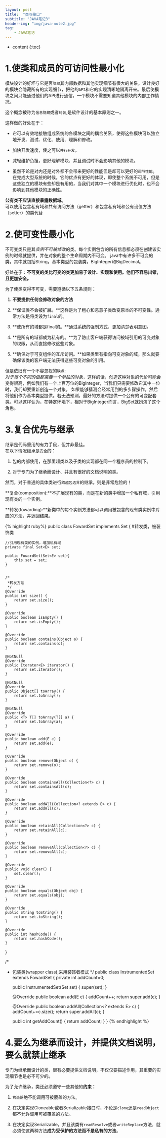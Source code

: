 ```yaml
---
layout: post
title:  "类与接口"
subtitle: "JAVA笔记3"
header-img: "img/java-note2.jpg"
tag: 
    - JAVA笔记
---
```


* content
{:toc}

1.使类和成员的可访问性最小化
==========================

模块设计的好坏与它是否`隐藏`其内部数据和其他实现细节有很大的关系。设计良好的模块会隐藏所有的实现细节，把他的`API`和它的实现清晰地隔离开来。最后使模块之间只能通过他们的API进行通信，一个模块不需要知道其他模块的内部工作情况。  

这个概念被称为`信息隐藏`或者`封装`,是软件设计的基本原则之一。  

这样做的好处在于：
* 它可以有效地接触组成系统的各模块之间的耦合关系，使得这些模块可以独立地开发、测试、优化、使用、理解和修改。  

* 加快开发速度，使之可以`并行开发`。  

* 减轻维护负担，更好理解模块，并且调试时不会影响其他的模块。

* 虽然不论是对内还是对外都不会带来更好的性能但是却可以更好的`调节性能`。在完成大型系统的时候，它的优点有更好的体现，即使整个系统不可用，但是这些独立的模块有些却是有用的，当我们对其中一个模块进行优化时，也不会影响到其他模块的正确性。

**公有类不应该直接暴露数据域。**  
可以使用包含私有域和共有访问方法（getter）和包含私有域和公有设值方法（setter）的类代替

2.使可变性最小化
===============

不可变类只是其*实例不可被修改*的类。每个实例包含的所有信息都必须在创建该实例的时候就提供，并在对象的整个生命周期内不可变。  java中有许多不可变的类，其中就包括String，基本类型的包装类，BigInteger和BigDecimal。  

好处在于：**不可变的类比可变的类更加易于设计、实现和使用。他们不容易出错，且更加安全。**  

为了使类变得不可变，需要遵循以下五条规则：  
1. **不要提供任何会修改对象的方法**

2. **保证类不会被扩展。**这样是为了粗心和恶意子类改变原本的不可变性。通常方法是将类设为`final`的。

3. **使所有的域都是final的。**通过系统的强制方式，更加清楚表明意图。

4. **是所有的域都成为私有的。**为了防止客户端获得访问被域引用的可变对象的权限，从而直接修改这些对象。

5. **确保对于可变组件的互斥访问。**如果类里有指向可变对象的域，那么就要确保该类的客户端无法获得这些可变对象的引用。

但是依旧有一个不容忽视的`缺点`:  
*对于每个不同的值都需要一个单独的对象*，这样的话，创造这种对象的代价可能会变得很高，例如我们有一个上百万位的BigInteger，当我们只需要修改它其中一位时，我们却要重新创造一个对象。 如果能够猜测会经常用到的多步骤操作，然后将他们作为基本类型提供。若无法预测，最好的方法时提供一个公有的可变配套类。可以这样认为，在特定环境下，相对于BigInteger而言，BigSet就扮演了这个角色。  

3.复合优先与继承
===============
继承是代码重用的有力手段，但并非最佳。  
在以下情况继承是`安全`的：
1. 包的内部使用，在那里超类以及子类的实现都在同一个程序员的控制下。 

2. 对于专门为了继承而设计、并且有很好的文档说明的类。   

然而，对于普通的具体类进行`跨越包边界`的继承，则是非常危险的！  

**复合(composition):**不扩展现有的类，而是在新的类中增加一个私有域，引用现有类的一个实例。  

**转发(fowarding):**新类中的每个实例方法都可以调用被包含的现有类实例中对应的方法，并返回结果。  

{% highlight ruby%}
public class FowardSet<E> implements Set<E> {   #转发类，被装饰类

    //引用现有类的实例，增加私有域
    private final Set<E> set;

    public FowardSet(Set<E> set){
        this.set = set;
    }


    /*
     *转发方法
     */
    @Override
    public int size() {
        return set.size();
    }

    @Override
    public boolean isEmpty() {
        return set.isEmpty();
    }

    @Override
    public boolean contains(Object o) {
        return set.contains(o);
    }

    @NotNull
    @Override
    public Iterator<E> iterator() {
        return set.iterator();
    }

    @NotNull
    @Override
    public Object[] toArray() {
        return set.toArray();
    }

    @NotNull
    @Override
    public <T> T[] toArray(T[] a) {
        return set.toArray(a);
    }

    @Override
    public boolean add(E e) {
        return set.add(e);
    }

    @Override
    public boolean remove(Object o) {
        return set.remove(o);
    }

    @Override
    public boolean containsAll(Collection<?> c) {
        return set.containsAll(c);
    }

    @Override
    public boolean addAll(Collection<? extends E> c) {
        return set.addAll(c);
    }

    @Override
    public boolean retainAll(Collection<?> c) {
        return set.retainAll(c);
    }

    @Override
    public boolean removeAll(Collection<?> c) {
        return set.removeAll(c);
    }

    @Override
    public void clear() {
        set.clear();
    }

    @Override
    public boolean equals(Object obj) {
        return set.equals(obj);
    }

    @Override
    public String toString() {
        return set.toString();
    }

    @Override
    public int hashCode() {
        return set.hashCode();
    }
}

/*
 * 包装类(wrapper class),采用装饰者模式
 */
public class InstrumentedSet<E> extends FowardSet<E> {
    private int addCount=0;

    public InstrumentedSet(Set<E> set) {
        super(set);
    }

    @Override
    public boolean add(E e) {
        addCount++;
        return super.add(e);
    }

    @Override
    public boolean addAll(Collection<? extends E> c) {
        addCount+=c.size();
        return super.addAll(c);
    }

    public int getAddCount() {
        return addCount;
    }
}
{% endhighlight %} 

4.要么为继承而设计，并提供文档说明，要么就禁止继承
================================================

专门为继承而设计的类，很有必要提供文档说明，不仅仅要描述作用，其重要的实现细节也是必不可少的。   

为了允许继承，类还必须遵守一些其他的**约束**：
1. `构造器`绝不能调用可被覆盖的方法。

2. 在决定实现Cloneable或者Serializable接口时，不论是`clone`还是`readObject`都不允许调用可被覆盖的方法。

3. 在决定实现Serializable，并且该类有`readResolve`或者`writeReplace`方法，就必须使这两种方法**成为受保护的方法而不是私有的方法**。

